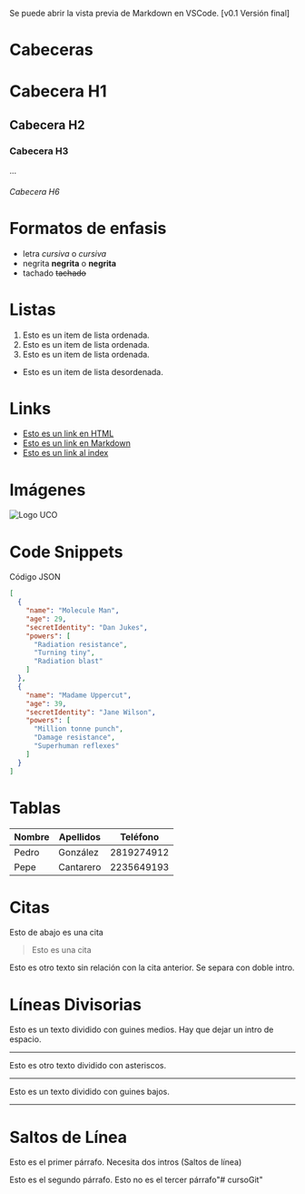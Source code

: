 Se puede abrir la vista previa de Markdown en VSCode. [v0.1 Versión final]
# Cabeceras
# Cabecera H1
## Cabecera H2
### Cabecera H3
...
###### Cabecera H6

# Formatos de enfasis
- letra *cursiva* o _cursiva_
- negrita **negrita** o __negrita__
- tachado ~~tachado~~

# Listas
1. Esto es un item de lista ordenada. 
2. Esto es un item de lista ordenada.
3. Esto es un item de lista ordenada.

- Esto es un item de lista desordenada.

# Links
- <a href="http://uco.es">Esto es un link en HTML</a>
- [Esto es un link en Markdown](http://uco.es)
- [Esto es un link al index](index.html)

# Imágenes
![Logo UCO](https://tse4.mm.bing.net/th?id=OIP.JFKAAeHbHwpHKZuMWTdbwAAAAA&pid=Api)

# Code Snippets
Código JSON
```JSON
[
  {
    "name": "Molecule Man",
    "age": 29,
    "secretIdentity": "Dan Jukes",
    "powers": [
      "Radiation resistance",
      "Turning tiny",
      "Radiation blast"
    ]
  },
  {
    "name": "Madame Uppercut",
    "age": 39,
    "secretIdentity": "Jane Wilson",
    "powers": [
      "Million tonne punch",
      "Damage resistance",
      "Superhuman reflexes"
    ]
  }
]
```

# Tablas

| Nombre | Apellidos | Teléfono |
| ------ | --------- | -------- |
| Pedro | González | 2819274912 |
| Pepe | Cantarero | 2235649193 |

# Citas
Esto de abajo es una cita
> Esto es una cita

Esto es otro texto sin relación con la cita anterior. Se separa con doble intro.

# Líneas Divisorias
Esto es un texto dividido con guines medios. Hay que dejar un intro de espacio.

---
Esto es otro texto dividido con asteriscos.
***
Esto es un texto dividido con guines bajos.

___

# Saltos de Línea
Esto es el primer párrafo. Necesita dos intros (Saltos de línea)

Esto es el segundo párrafo.
Esto no es el tercer párrafo"# cursoGit" 
